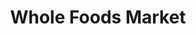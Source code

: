 ---
title: "Whole Foods Market"
url: /vancouver/whole-foods-market-west-4th-avenue/
shop: supermarket
---